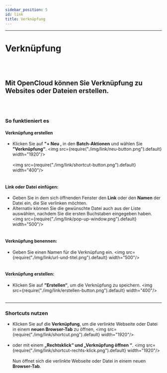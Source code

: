 ```yaml
---
sidebar_position: 5
id: link
title: Verknüpfung
---
```


---

# Verknüpfung

<br/><br/>

## Mit OpenCloud können Sie Verknüpfung zu Websites oder Dateien erstellen.

<br/><br/>

### So funktieniert es

#### Verknüpfung erstellen

- Klicken Sie auf **"+ Neu ‚** in den **Batch-Aktionen** und wählen Sie **"Verknüpfung“**.
  <img src={require("./img/link/neu-button.png").default} width="1920"/>
  <br/><br/>
  <img src={require("./img/link/shortcut-button.png").default} width="400"/>
  <br/><br/>

#### Link oder Datei einfügen:

- Geben Sie in dem sich öffnenden Fenster den **Link** oder den **Namen** der Datei ein, die Sie verlinken möchten.
- Alternativ können Sie die gewünschte Datei auch aus der Liste auswählen, nachdem Sie die ersten Buchstaben eingegeben haben.
  <img src={require("./img/link/pop-up-window.png").default} width="500"/>
  <br/><br/>

#### Verknüpfung benennen:

- Geben Sie einen Namen für die Verknüpfung ein.
  <img src={require("./img/link/url-und-titel.png").default} width="500"/>
  <br/><br/>

#### Verknüpfung erstellen:

- Klicken Sie auf **"Erstellen“**, um die Verknüpfung zu speichern.
  <img src={require("./img/link/erstellen-button.png").default} width="400"/>
  <br/><br/>

---

### Shortcuts nutzen

- Klicken Sie auf die **Verknüpfung**, um die verlinkte Webseite oder Datei in einem **neuen Browser-Tab** zu öffnen,
  <img src={require("./img/link/shortcut.png").default} width="1920"/>
  <br/><br/>
- oder mit einem **„Rechtsklick“ und „Verknüpfung öffnen “**.
  <img src={require("./img/link/shortcut-rechts-klick.png").default} width="1920"/>
  <br/><br/>
  Nun öffnet sich die verlinkte Webseite oder Datei in einem neuen **Browser-Tab**.
